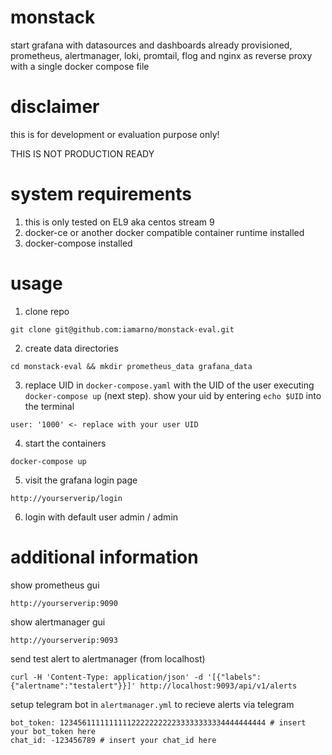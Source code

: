 # monstack

start grafana with datasources and dashboards already provisioned, prometheus, alertmanager, loki, promtail, flog and nginx as reverse proxy with a single docker compose file

# disclaimer

this is for development or evaluation purpose only!

THIS IS NOT PRODUCTION READY

# system requirements
1. this is only tested on EL9 aka centos stream 9
2. docker-ce or another docker compatible container runtime installed
3. docker-compose installed

# usage
1. clone repo
```
git clone git@github.com:iamarno/monstack-eval.git
```
2. create data directories
```
cd monstack-eval && mkdir prometheus_data grafana_data
```
3. replace UID in `docker-compose.yaml` with the UID of the user executing `docker-compose up` (next step).
show your uid by entering `echo $UID` into the terminal
```
user: '1000' <- replace with your user UID
```
4. start the containers
```
docker-compose up
```
5. visit the grafana login page
```
http://yourserverip/login
```
6. login with default user admin / admin


# additional information

show prometheus gui
```
http://yourserverip:9090
```
show alertmanager gui
```
http://yourserverip:9093
```

send test alert to alertmanager (from localhost)
```
curl -H 'Content-Type: application/json' -d '[{"labels":{"alertname":"testalert"}}]' http://localhost:9093/api/v1/alerts
```

setup telegram bot in `alertmanager.yml` to recieve alerts via telegram
```
bot_token: 1234561111111111222222222233333333334444444444 # insert your bot_token here
chat_id: -123456789 # insert your chat_id here
```
